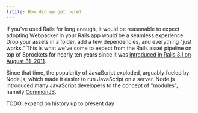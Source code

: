 ```yaml
---
titile: How did we get here?
---
```


If you've used Rails for long enough, it would be reasonable to expect adopting Webpacker in your Rails app would be a seamless experience. Drop your assets in a folder, add a few dependencies, and everything "just works." This is what we've come to expect from the Rails asset pipeline on top of Sprockets for nearly ten years since it was [introduced in Rails 3.1 on August 31, 2011](https://weblog.rubyonrails.org/2011/8/31/rails-3-1-0-has-been-released/).

Since that time, the popularity of JavaScript exploded, arguably fueled by Node.js, which made it easier to run JavaScript on a server. Node.js introduced many JavaScript developers to the concept of "modules", namely [CommonJS](http://www.commonjs.org/).

TODO: expand on history up to present day
